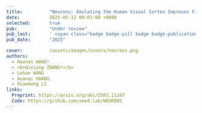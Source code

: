 ```yaml
---
title:          "Neurons: Emulating the Human Visual Cortex Improves Fidelity and Interpretability in fMRI-to-Video Reconstruction"
date:           2025-05-12 00:01:00 +0800
selected:       true
pub:            "Under review"
pub_last:       ' <span class="badge badge-pill badge badge-publication badge-dark">AI for Neural Science</span> <img alt="GitHub Repo stars" src="https://img.shields.io/github/stars/xmed-lab/NEURONS?style=social">'
pub_date:       "2025"

cover:          /assets/images/covers/neurons.png
authors:
  - Haonan WANG*
  - <b>Qixiang ZHANG*</b>
  - Lehan WANG
  - Xuanqi HUANG
  - Xiaomeng LI
links:
  Preprint: https://arxiv.org/abs/2503.11167
  Code: https://github.com/xmed-lab/NEURONS
---
```

